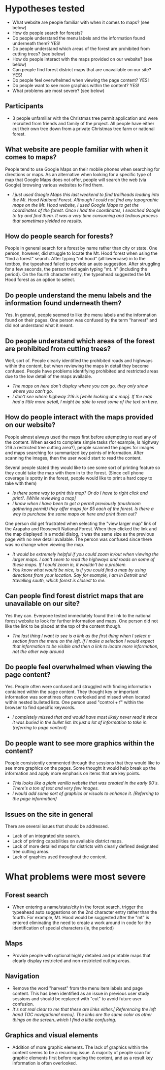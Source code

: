 # Hypotheses tested
* What website are people familiar with when it comes to maps? (see below)
* How do people search for forests?
* Do people understand the menu labels and the information found underneath them? YES!
* Do people understand which areas of the forest are prohibited from cutting trees? (see below)
* How do people interact with the maps provided on our website? (see below)
* Can people find forest district maps that are unavailable on our site? YES!
* Do people feel overwhelmed when viewing the page content? YES!
* Do people want to see more graphics within the content? YES!
* What problems are most severe? (see below)

## Participants
* 3 people unfamiliar with the Christmas tree permit application and were recruited from friends and family of the project. All people have either cut their own tree down from a private Christmas tree farm or national forest.

## What website are people familiar with when it comes to maps?
People tend to use Google Maps on their mobile phones when searching for directions or maps. As an alternative when looking for a specific type of map that Google Maps does not offer, people will search the web (via Google) browsing various websites to find them.
* _I just used Google Maps this last weekend to find trailheads leading into the Mt. Hood National Forest. Although I could not find any topographic maps on the Mt. Hood website, I used Google Maps to get the coordinates of the forest. Once I had the coordinates,  I searched Google to try and find them. It was a very time consuming and tedious process that sometimes yielded no results._


## How do people search for forests?
People in general search for a forest by name rather than city or state.
One person, however, did struggle to locate the Mt. Hood forest when using the "find a forest" search. After typing "mt hood" (all lowercase) in to the textbox, the typeahead failed to provide an auto suggestion. After struggling for a few seconds, the person tried again typing "mt. h" (including the period). On the fourth character entry, the typeahead suggested the Mt. Hood forest as an option to select.

## Do people understand the menu labels and the information found underneath them?
Yes. In general, people seemed to like the menu labels and the information found on their pages. One person was confused by the term "harvest" and did not understand what it meant.


## Do people understand which areas of the forest are prohibited from cutting trees?
Well, sort of. People clearly identified the prohibited roads and highways within the content, but when reviewing the maps in detail they become confused. People have problems identifying prohibited and restricted areas due to the low detail of the maps available.
* _The maps on here don't display where you can go, they only show where you can't go._
* _I don't see where highway 216 is [while looking at a map]. If the map had a little more detail, I might be able to read some of the text on here._


## How do people interact with the maps provided on our website?
People almost always used the maps first before attempting to read any of the content. When asked to complete simple tasks (for example, Is highway 216 a restricted tree cutting area?), people scanned the pages for images and maps searching for summarized key points of information. After scanning the images, then the user would start to read the content.

Several people stated they would like to see some sort of printing feature so they could take the map with them in to the forest. (Since cell phone coverage is spotty in the forest, people would like to print a hard copy to take with them)
* _Is there some way to print this map? Or do I have to right click and print?. [While reviewing a map]_
* _I know when I have been to get a permit previously (mushroom gathering permit) they offer maps for $5 each of the forest. Is there a way to purchase the same maps on here and print them out?_

One person did get frustrated when selecting the "view larger map" link of the Arapaho and Roosevelt National Forest. When they clicked the link and the map displayed in a modal dialog, it was the same size as the previous page with no new detail available. The person was confused since there was no change when viewing the map.
* _It would be extremely helpful if you could zoom in/out when viewing the larger maps. I can't seem to read the highways and roads on some of these maps. If I could zoom in, it wouldn't be a problem._
* _You know what would be nice, is if you could find a map by using directions from your location. Say for example, I am in Detroit and travelling south, which forest is closest to me._


## Can people find forest district maps that are unavailable on our site?
Yes they can. Everyone tested immediately found the link to the national forest website to look for further information and maps. One person did not like the link to be placed at the top of the content though.
* _The last thing I want to see is a link  as the first thing when I select a section from the menu on the left. If I make a selection I would expect that information to be visible and then a link to locate more information, not the other way around_


## Do people feel overwhelmed when viewing the page content?
Yes. People often were confused and struggled with finding information contained within the page content.  They thought key or important information was sometimes often overlooked and missed when located within nested bulleted lists.  One person used "control + f" within the browser to find specific keywords.
* _I completely missed that and would have most likely never read it since it was buried in the bullet list. Its just a lot of information to take in. (referring to page content)_


## Do people want to see more graphics within the content?
People consistently commented through the sessions that they would like to see more graphics on the pages. Some thought it would help break up the information and apply more emphasis on items that are key points.
* _This looks like a plain vanilla website that was created in the early 90's. There's a ton of text and very few images._
* _I would add some sort of graphics or visuals to enhance it. [Referring to the page information]_


## Issues on the site in general
There are several issues that should be addressed.

* Lack of an integrated site search.
* Lack of printing capabilities on available district maps.
* Lack of more detailed maps for districts with clearly defined designated tree cutting areas.
* Lack of graphics used throughout the content.


# What problems were most severe

## Forest search
* When entering a name/state/city in the forest search, trigger the typeahead auto suggestions on the 2nd character entry rather than the fourth. For example, Mt. Hood would be suggested after the "mt" is entered eliminating the need to create a work around in code for the identification of special characters (ie, the period)

## Maps
* Provide people with optional highly detailed and printable maps that clearly display restricted and non-restricted cutting areas.

## Navigation
* Remove the word "harvest" from the menu item labels and page content. This has been identified as an issue in previous user study sessions and should be replaced with "cut" to avoid future user confusion.
* _It's not real clear to me that these are links either.[ Referencing the left hand TOC navigational menu]. The links are the same color as other things on the screen..which I find a little confusing._


## Graphics and visual elements
* Addition of more graphic elements. The lack of graphics within the content seems to be a recurring issue. A majority of people scan for graphic elements first before reading the content, and as a result key information is often overlooked.
